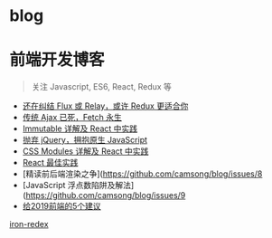 # blog

前端开发博客
============
> 关注 Javascript, ES6, React, Redux 等
* [还在纠结 Flux 或 Relay，或许 Redux 更适合你](https://github.com/camsong/blog/issues/1)
* [传统 Ajax 已死，Fetch 永生](https://github.com/camsong/blog/issues/2)
* [Immutable 详解及 React 中实践](https://github.com/camsong/blog/issues/3)
* [抛弃 jQuery，拥抱原生 JavaScript](https://github.com/camsong/blog/issues/4)
* [CSS Modules 详解及 React 中实践](https://github.com/camsong/blog/issues/5)
* [React 最佳实践](https://github.com/camsong/blog/issues/6)
* [精读前后端渲染之争](https://github.com/camsong/blog/issues/8
* [JavaScript 浮点数陷阱及解法](https://github.com/camsong/blog/issues/9
* [给2019前端的5个建议](https://github.com/camsong/blog/issues/11)

[iron-redex](https://github.com/nefe/iron-redux)
